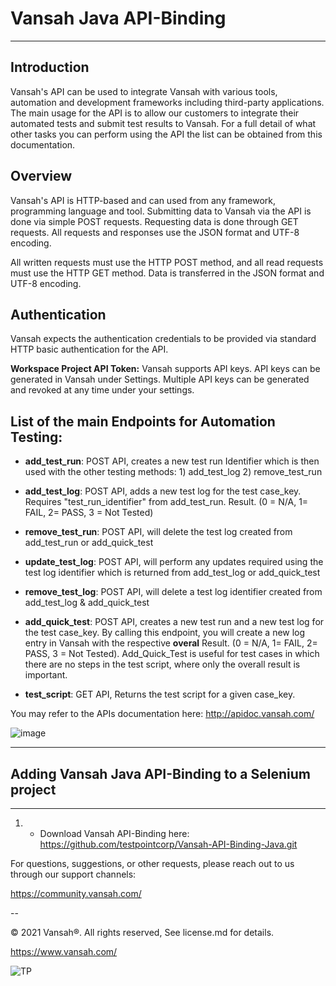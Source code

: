 # Vansah Java API-Binding
---------
## Introduction

Vansah's API can be used to integrate Vansah with various tools, automation and development frameworks including third-party applications. The main usage for the API is to allow our customers to integrate their automated tests and submit test results to Vansah. For a full detail of what other tasks you can perform using the API the list can be obtained from this documentation.

## Overview
Vansah's API is HTTP-based and can used from any framework, programming language and tool. Submitting data to Vansah via the API is done via simple POST requests. Requesting data is done through GET requests. All requests and responses use the JSON format and UTF-8 encoding.

All written requests must use the HTTP POST method, and all read requests must use the HTTP GET method. Data is transferred in the JSON format and UTF-8 encoding.

## Authentication
Vansah expects the authentication credentials to be provided via standard HTTP basic authentication for the API. 

**Workspace Project API Token:** Vansah supports API keys. API keys can be generated in Vansah under Settings. Multiple API keys can be generated and revoked at any time under your settings.

## List of the main Endpoints for Automation Testing:

- **add_test_run**: POST API, creates a new test run Identifier which is then used with the other testing methods: 1) add_test_log 2) remove_test_run

- **add_test_log**: POST API, adds a new test log for the test case_key. Requires "test_run_identifier" from add_test_run. Result. (0 = N/A, 1= FAIL, 2= PASS, 3 = Not Tested)

- **remove_test_run**: POST API, will delete the test log created from add_test_run or add_quick_test

- **update_test_log**: POST API, will perform any updates required using the test log identifier which is returned from add_test_log or add_quick_test

- **remove_test_log**: POST API, will delete a test log identifier created from add_test_log & add_quick_test

- **add_quick_test**: POST API, creates a new test run and a new test log for the test case_key. By calling this endpoint, you will create a new log entry in Vansah with the respective **overal** Result. (0 = N/A, 1= FAIL, 2= PASS, 3 = Not Tested). Add_Quick_Test is useful for test cases in which there are no steps in the test script, where only the overall result is important.

- **test_script**: GET API, Returns the test script for a given case_key. 

You may refer to the APIs documentation here: http://apidoc.vansah.com/

![image](https://user-images.githubusercontent.com/30623282/112987724-c3c90400-91ae-11eb-9274-6a6f3dd25186.png)

------------
## Adding Vansah Java API-Binding to a Selenium project
--------

1) - Download Vansah API-Binding here: https://github.com/testpointcorp/Vansah-API-Binding-Java.git


For questions, suggestions, or other requests, please reach out to us through our support channels:

https://community.vansah.com/

-- 

© 2021 Vansah®. All rights reserved, See license.md for details.

https://www.vansah.com/

![TP](https://user-images.githubusercontent.com/30623282/112829492-f0145000-90dc-11eb-902d-7d1b4a3d0e22.png)
